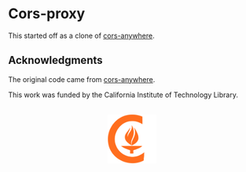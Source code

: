 Cors-proxy
==========

This started off as a clone of [cors-anywhere](https://github.com/Rob--W/cors-anywhere).


Acknowledgments
---------------

The original code came from [cors-anywhere](https://github.com/Rob--W/cors-anywhere).

This work was funded by the California Institute of Technology Library.

<div align="center">
  <br>
  <a href="https://www.caltech.edu">
    <img width="100" height="100" src=".graphics/caltech-round.png">
  </a>
</div>
